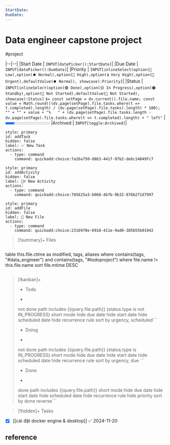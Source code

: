 ```yaml
---
StartDate: 
DueDate: 
---
```


# Data engineer capstone project 
#project

|--|--|
|Start Date | `INPUT[datePicker():StartDate]`|
|Due Date   | `INPUT[datePicker():DueDate]`|
|Priority   | `INPUT[inlineSelect(option(🔽 Low),option(⏺️ Normal),option(🔼 High),option(⏫ Very High),option(🚩 Urgent),defaultValue(⏺️ Normal), showcase):Priority]`|
|Status     | `INPUT[inlineSelect(option(🟢 Done),option(🟡 In Progress),option(🟠 Standby),option(🔴 Not Started),defaultValue(🔴 Not Started), showcase):Status]`  `$= const setPage = dv.current().file.name; const value = Math.round(((dv.page(setPage).file.tasks.where(t => t.completed).length) / (dv.page(setPage).file.tasks).length) * 100); "" + "" + value + "%   " + (dv.page(setPage).file.tasks.length - dv.page(setPage).file.tasks.where(t => t.completed).length) + " left"` | <progress value ="20" max="100" class="nyan-cat" ></progress>
|Archived   | `INPUT[toggle:Archived]`|



```meta-bind-button
style: primary
id: addTask
hidden: false
label: ✅ New Task
actions:
  - type: command
    command: quickadd:choice:7a26a750-d8b3-441f-97b2-de6c14049fc7
```
```meta-bind-button
style: primary
id: addActivity
hidden: false
label: 🏃‍♂️ New Activity
actions:
  - type: command
    command: quickadd:choice:785625a3-b068-4b7b-9b32-876b271d7997
```
```meta-bind-button
style: primary
id: addFile
hidden: false
label: 📂 New File
actions:
  - type: command
    command: quickadd:choice:2316970e-6918-411e-9ad0-385b55b01942
```

>[!summary]+ Files
>```dataview
table this.file.ctime as  modified, tags,  aliases
where contains(tags, "#data_engineer") and contains(tags, "#todoproject")
where file.name != this.file.name
sort file.mtime DESC
>```

>[!kanban]+
> - Todo
>  - ```tasks
>   not done
>   path includes {{query.file.path}}
>   (status.type is not IN_PROGRESS)
>   short mode
>   hide due date
>   hide start date
>   hide scheduled date
>   hide recurrence rule
>   sort by urgency, scheduled```
> - Doing
>  - ```tasks
>  not done
>  path includes {{query.file.path}}
>  (status.type is IN_PROGRESS)
>  short mode
>  hide due date
>  hide start date
>  hide scheduled date
>  hide recurrence rule
>  sort by urgency, due ```
> - Done
>  - ```tasks
>  done
>  path includes {{query.file.path}}
>  short mode
>  hide due date
>  hide start date
>  hide scheduled date
>  hide recurrence rule
>  hide priority
>  sort by done reverse```
>  

>[!hidden]+ Tasks

- [x] [[cài đặt docker engine & desktop]] ✅ 2024-11-20
## reference 
